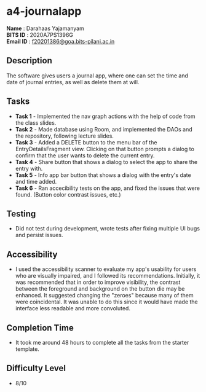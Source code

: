 # a4-journalapp

**Name** : Darahaas Yajamanyam \
**BITS ID** : 2020A7PS1396G \
**Email ID** : f20201386@goa.bits-pilani.ac.in

## Description

The software gives users a journal app, where one can set the time and date of journal entries, as well as delete them at will.

## Tasks

- **Task 1** \- Implemented the nav graph actions with the help of code from the class slides.
- **Task 2** \- Made database using Room, and implemented the DAOs and the repository, following lecture slides.
- **Task 3** \- Added a DELETE button to the menu bar of the EntryDetailsFragment view. Clicking on that button prompts a dialog to confirm that the user wants to delete the current entry.
- **Task 4** \- Share button that shows a dialog to select the app to share the entry with.
- **Task 5** \- Info app bar button that shows a dialog with the entry's date and time added.
- **Task 6** \- Ran accecibility tests on the app, and fixed the issues that were found. (Button color contrast issues, etc.)

## Testing

- Did not test during development, wrote tests after fixing multiple UI bugs and persist issues.

## Accessibility

- I used the accessibility scanner to evaluate my app's usability for users who are visually impaired, and I followed its recommendations. Initially, it was recommended that in order to improve visibility, the contrast between the foreground and background on the button die may be enhanced. It suggested changing the "zeroes" because many of them were coincidental. It was unable to do this since it would have made the interface less readable and more convoluted.

## Completion Time

- It took me around 48 hours to complete all the tasks from the starter template.

## Difficulty Level

- 8/10
